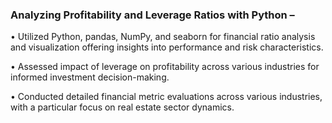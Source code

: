 ### **Analyzing Profitability and Leverage Ratios with Python –**

•	Utilized Python, pandas, NumPy, and seaborn for financial ratio analysis and visualization offering insights into performance and risk characteristics.

•	Assessed impact of leverage on profitability across various industries for informed investment decision-making.

•	Conducted detailed financial metric evaluations across various industries, with a particular focus on real estate sector dynamics.


